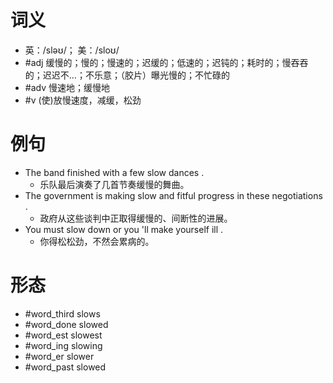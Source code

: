 # 词义
- 英：/sləʊ/； 美：/sloʊ/
- #adj 缓慢的；慢的；慢速的；迟缓的；低速的；迟钝的；耗时的；慢吞吞的；迟迟不…；不乐意；（胶片）曝光慢的；不忙碌的
- #adv 慢速地；缓慢地
- #v (使)放慢速度，减缓，松劲
# 例句
- The band finished with a few slow dances .
	- 乐队最后演奏了几首节奏缓慢的舞曲。
- The government is making slow and fitful progress in these negotiations .
	- 政府从这些谈判中正取得缓慢的、间断性的进展。
- You must slow down or you 'll make yourself ill .
	- 你得松松劲，不然会累病的。
# 形态
- #word_third slows
- #word_done slowed
- #word_est slowest
- #word_ing slowing
- #word_er slower
- #word_past slowed
